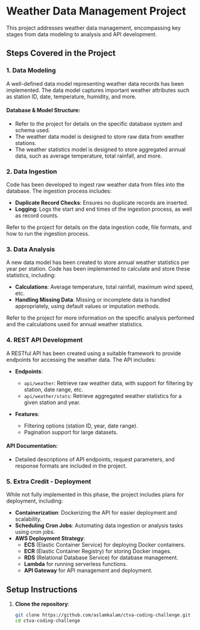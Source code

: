 # Weather Data Management Project

This project addresses weather data management, encompassing key stages from data modeling to analysis and API development.

## Steps Covered in the Project

### 1. **Data Modeling**
A well-defined data model representing weather data records has been implemented. The data model captures important weather attributes such as station ID, date, temperature, humidity, and more.

#### Database & Model Structure:
- Refer to the project for details on the specific database system and schema used.
- The weather data model is designed to store raw data from weather stations.
- The weather statistics model is designed to store aggregated annual data, such as average temperature, total rainfall, and more.

### 2. **Data Ingestion**
Code has been developed to ingest raw weather data from files into the database. The ingestion process includes:

- **Duplicate Record Checks**: Ensures no duplicate records are inserted.
- **Logging**: Logs the start and end times of the ingestion process, as well as record counts.
  
Refer to the project for details on the data ingestion code, file formats, and how to run the ingestion process.

### 3. **Data Analysis**
A new data model has been created to store annual weather statistics per year  per station. Code has been implemented to calculate and store these statistics, including:

- **Calculations**: Average temperature, total rainfall, maximum wind speed, etc.
- **Handling Missing Data**: Missing or incomplete data is handled appropriately, using default values or imputation methods.

Refer to the project for more information on the specific analysis performed and the calculations used for annual weather statistics.

### 4. **REST API Development**
A RESTful API has been created using a suitable framework to provide endpoints for accessing the weather data. The API includes:

- **Endpoints**:
  - `api/weather`: Retrieve raw weather data, with support for filtering by station, date range, etc.
  - `api/weather/stats`: Retrieve aggregated weather statistics for a given station and year.
  
- **Features**:
  - Filtering options (station ID, year, date range).
  - Pagination support for large datasets.

#### API Documentation:
- Detailed descriptions of API endpoints, request parameters, and response formats are included in the project.

### 5. **Extra Credit - Deployment**
While not fully implemented in this phase, the project includes plans for deployment, including:

- **Containerization**: Dockerizing the API for easier deployment and scalability.
- **Scheduling Cron Jobs**: Automating data ingestion or analysis tasks using cron jobs.
- **AWS Deployment Strategy**:
  - **ECS** (Elastic Container Service) for deploying Docker containers.
  - **ECR** (Elastic Container Registry) for storing Docker images.
  - **RDS** (Relational Database Service) for database management.
  - **Lambda** for running serverless functions.
  - **API Gateway** for API management and deployment.

## Setup Instructions

1. **Clone the repository**:
   ```bash
   git clone https://github.com/aslamkalam/ctva-coding-challenge.git
   cd ctva-coding-challenge
